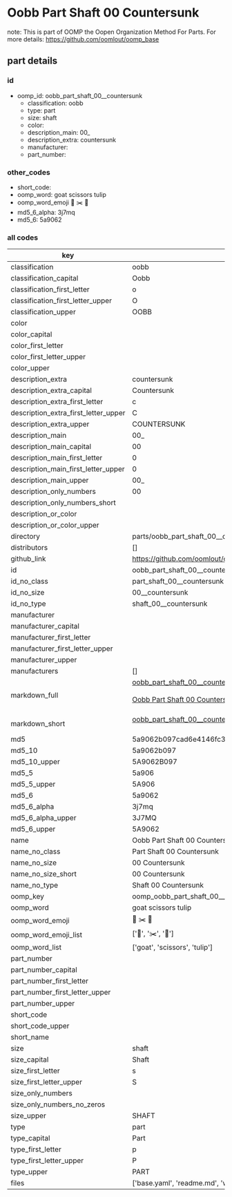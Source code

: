 # Oobb Part Shaft 00  Countersunk  

note: This is part of OOMP the Oopen Organization Method For Parts. For more details: https://github.com/oomlout/oomp_base

##  part details





### id
* oomp_id: oobb_part_shaft_00__countersunk
  * classification: oobb
  * type: part
  * size: shaft
  * color: 
  * description_main: 00_
  * description_extra: countersunk
  * manufacturer: 
  * part_number: 

### other_codes
* short_code: 
* oomp_word: goat scissors tulip
* oomp_word_emoji :goat: :scissors: :tulip:
* md5_6_alpha: 3j7mq
* md5_6: 5a9062

### all codes 
| key | value |  
| --- | --- |  
| classification | oobb |  
| classification_capital | Oobb |  
| classification_first_letter | o |  
| classification_first_letter_upper | O |  
| classification_upper | OOBB |  
| color |  |  
| color_capital |  |  
| color_first_letter |  |  
| color_first_letter_upper |  |  
| color_upper |  |  
| description_extra | countersunk |  
| description_extra_capital | Countersunk |  
| description_extra_first_letter | c |  
| description_extra_first_letter_upper | C |  
| description_extra_upper | COUNTERSUNK |  
| description_main | 00_ |  
| description_main_capital | 00  |  
| description_main_first_letter | 0 |  
| description_main_first_letter_upper | 0 |  
| description_main_upper | 00_ |  
| description_only_numbers | 00 |  
| description_only_numbers_short |   |  
| description_or_color |   |  
| description_or_color_upper |   |  
| directory | parts/oobb_part_shaft_00__countersunk |  
| distributors | [] |  
| github_link | https://github.com/oomlout/oomlout_oomp_part_src/tree/main/parts/oobb_part_shaft_00__countersunk/working |  
| id | oobb_part_shaft_00__countersunk |  
| id_no_class | part_shaft_00__countersunk |  
| id_no_size | 00__countersunk |  
| id_no_type | shaft_00__countersunk |  
| manufacturer |  |  
| manufacturer_capital |  |  
| manufacturer_first_letter |  |  
| manufacturer_first_letter_upper |  |  
| manufacturer_upper |  |  
| manufacturers | [] |  
| markdown_full | [oobb_part_shaft_00__countersunk](https://github.com/oomlout/oomlout_oomp_part_src/tree/main/parts/oobb_part_shaft_00__countersunk/working)<br>[](https://github.com/oomlout/oomlout_oomp_part_src/tree/main/parts/oobb_part_shaft_00__countersunk/working)<br>[Oobb Part Shaft 00  Countersunk](https://github.com/oomlout/oomlout_oomp_part_src/tree/main/parts/oobb_part_shaft_00__countersunk/working)<br><br> |  
| markdown_short | [oobb_part_shaft_00__countersunk](https://github.com/oomlout/oomlout_oomp_part_src/tree/main/parts/oobb_part_shaft_00__countersunk/working)<br><br> |  
| md5 | 5a9062b097cad6e4146fc331ae537252 |  
| md5_10 | 5a9062b097 |  
| md5_10_upper | 5A9062B097 |  
| md5_5 | 5a906 |  
| md5_5_upper | 5A906 |  
| md5_6 | 5a9062 |  
| md5_6_alpha | 3j7mq |  
| md5_6_alpha_upper | 3J7MQ |  
| md5_6_upper | 5A9062 |  
| name | Oobb Part Shaft 00  Countersunk |  
| name_no_class | Part Shaft 00  Countersunk |  
| name_no_size | 00  Countersunk |  
| name_no_size_short | 00  Countersunk |  
| name_no_type | Shaft 00  Countersunk |  
| oomp_key | oomp_oobb_part_shaft_00__countersunk |  
| oomp_word | goat scissors tulip |  
| oomp_word_emoji | :goat: :scissors: :tulip: |  
| oomp_word_emoji_list | [':goat:', ':scissors:', ':tulip:'] |  
| oomp_word_list | ['goat', 'scissors', 'tulip'] |  
| part_number |  |  
| part_number_capital |  |  
| part_number_first_letter |  |  
| part_number_first_letter_upper |  |  
| part_number_upper |  |  
| short_code |  |  
| short_code_upper |  |  
| short_name |  |  
| size | shaft |  
| size_capital | Shaft |  
| size_first_letter | s |  
| size_first_letter_upper | S |  
| size_only_numbers |  |  
| size_only_numbers_no_zeros |  |  
| size_upper | SHAFT |  
| type | part |  
| type_capital | Part |  
| type_first_letter | p |  
| type_first_letter_upper | P |  
| type_upper | PART |  
| files | ['base.yaml', 'readme.md', 'working.json', 'working.yaml'] |  
